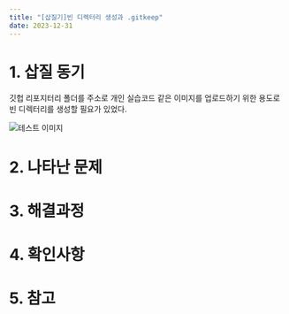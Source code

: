 ```yaml
---
title: "[삽질기]빈 디렉터리 생성과 .gitkeep"
date: 2023-12-31
---
```


# 1. 삽질 동기
깃헙 리포지터리 폴더를 주소로 개인 실습코드 같은 이미지를 업로드하기 위한 용도로 빈 디렉터리를 생성할 필요가 있었다.

![테스트 이미지](https://devshin-91.github.io/fig/test_img.png)

# 2. 나타난 문제

# 3. 해결과정


# 4. 확인사항

# 5. 참고
